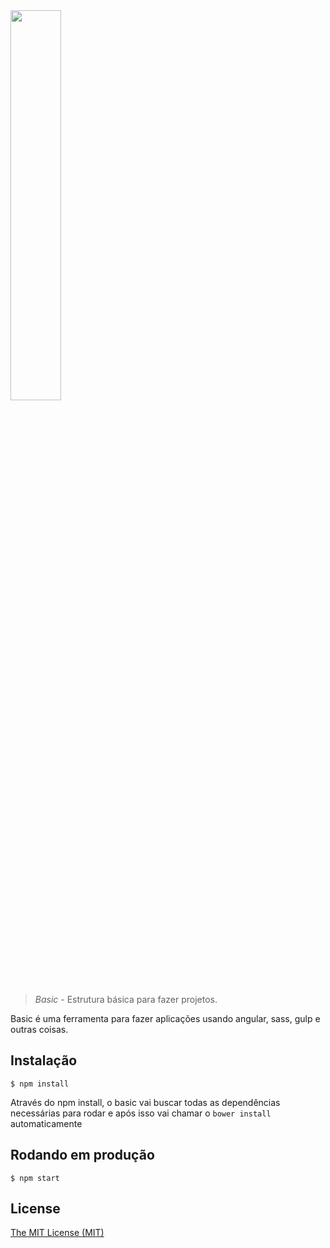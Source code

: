 <img src="http://logo.basic.surge.sh/basic.svg" width="40%">

> _Basic_ - Estrutura básica para fazer projetos.

Basic é uma ferramenta para fazer aplicações usando angular, sass, gulp e outras coisas.


## Instalação

```shell
$ npm install
```
Através do npm install, o basic vai buscar todas as dependências necessárias para rodar e após isso vai chamar o `bower install` automaticamente

## Rodando em produção
```shell
$ npm start
```

## License

[The MIT License (MIT)](http://opensource.org/licenses/mit-license.php)
